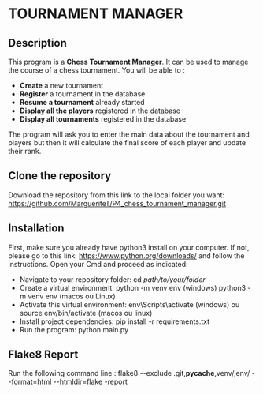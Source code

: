 TOURNAMENT MANAGER
=================

Description
-----------
This program is a **Chess Tournament Manager**. It can be used to manage the
 course of a chess tournament. You will be able to :
 - **Create** a new tournament 
 - **Register** a tournament in the database
 - **Resume a tournament** already started
 - **Display all the players** registered in the database
 - **Display all tournaments** registered in the database

 The program will ask you to enter the main data about the tournament and
  players but then it will calculate the final score of each player and
   update their rank.
   
Clone the repository
--------------------
Download the repository from this link to the local folder you want:
https://github.com/MargueriteT/P4_chess_tournament_manager.git

Installation
------------
First, make sure you already have python3 install on your computer. If not, 
please go to this link: https://www.python.org/downloads/ and follow the
 instructions.
Open your Cmd and proceed as indicated: 
- Navigate to your repository folder: cd *path/to/your/folder*
- Create a virtual environment: python -m venv env (windows) python3 -m venv
 env (macos ou Linux)
- Activate this virtual environment: env\Scripts\activate (windows) ou source
 env/bin/activate (macos ou linux)
- Install project dependencies: pip install -r requirements.txt
- Run the program: python main.py

Flake8 Report
-------------
Run the following command line :
flake8 --exclude .git,__pycache__,venv/,env/ --format=html --htmldir=flake
-report

 

